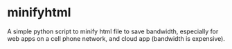 minifyhtml
==========

A simple python script to minify html file to save bandwidth, especially for web apps on a cell phone network, and cloud app (bandwidth is expensive).